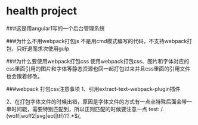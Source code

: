 # health project 

###这是用angular1写的一个后台管理系统

###为什么不用webpack打包js
   不是用cmd模式编写的代码，不支持webpack打包，只好退而求次使用gulp

###为什么要使用webpack打包css
   使用webpack打包css、图片和字体对应的css里面引用的图片和字体等静态资源也回一起打包过来并且css里面的引用文件也会跟着修改。

###webpack 打包css注意事项
   1、引用extract-text-webpack-plugin插件

   2、在打包字体文件的时候出错，原因是字体文件的方式有一点点特殊后面会带一串时间戳，需要特别匹配到，所以正则匹配的时候要注意一点 test: /\.(woff|woff2|svg|eot|ttf)\??.*$/,
